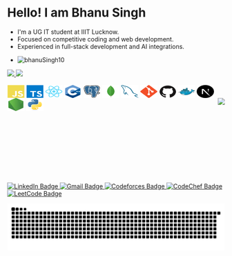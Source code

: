 # Hello! I am Bhanu Singh

- I'm a UG IT student at IIIT Lucknow.
- Focused on competitive coding and web development.
- Experienced in full-stack development and AI integrations.
- <p align="left"> <img src="https://komarev.com/ghpvc/?username=bhanuSingh10&label=Profile%20views&color=0e75b6&style=flat" alt="bhanuSingh10" /> </p>

<div>
  <a href="https://beacons.ai/bhanuSingh10">
    <img height="180em" src="https://github-readme-stats.vercel.app/api?username=bhanuSingh10&show_icons=true&theme=dracula&include_all_commits=true&count_private=true" />
    <img height="180em" src="https://github-readme-stats.vercel.app/api/top-langs/?username=bhanuSingh10&layout=compact&langs_count=16&theme=dracula" />
  </a>
  
<div style="display: inline-block"><br>
  <img align="center" alt="Rafa-Js" height="30" width="40" src="https://raw.githubusercontent.com/devicons/devicon/master/icons/javascript/javascript-plain.svg">
  <img align="center" alt="Rafa-Ts" height="30" width="40" src="https://raw.githubusercontent.com/devicons/devicon/master/icons/typescript/typescript-plain.svg">
  <img align="center" alt="Rafa-React" height="30" width="40" src="https://raw.githubusercontent.com/devicons/devicon/master/icons/react/react-original.svg">
  <img align="center" alt="Rafa-C++" height="30" width="40" src="https://raw.githubusercontent.com/devicons/devicon/master/icons/cplusplus/cplusplus-original.svg">
  <img align="center" alt="Rafa-PostgreSQL" height="30" width="40" src="https://raw.githubusercontent.com/devicons/devicon/master/icons/postgresql/postgresql-original.svg">
  <img align="center" alt="Rafa-MongoDB" height="30" width="40" src="https://raw.githubusercontent.com/devicons/devicon/master/icons/mongodb/mongodb-original.svg">
  <img align="center" alt="Rafa-MySQL" height="30" width="40" src="https://raw.githubusercontent.com/devicons/devicon/master/icons/mysql/mysql-original.svg">
  <img align="center" alt="Rafa-Git" height="30" width="40" src="https://raw.githubusercontent.com/devicons/devicon/master/icons/git/git-original.svg">
  <img align="center" alt="Rafa-GitHub" height="30" width="40" src="https://raw.githubusercontent.com/devicons/devicon/master/icons/github/github-original.svg">
  <img align="center" alt="Rafa-Docker" height="30" width="40" src="https://raw.githubusercontent.com/devicons/devicon/master/icons/docker/docker-original.svg">
  <img align="center" alt="Rafa-Next.js" height="30" width="40" src="https://raw.githubusercontent.com/devicons/devicon/master/icons/nextjs/nextjs-original.svg">
  <img align="center" alt="Rafa-Node.js" height="30" width="40" src="https://raw.githubusercontent.com/devicons/devicon/master/icons/nodejs/nodejs-original.svg">
  <img align="center" alt="Rafa-Python" height="30" width="40" src="https://raw.githubusercontent.com/devicons/devicon/master/icons/python/python-original.svg">
  <img align = "right"  height = "150" src = "https://64.media.tumblr.com/efc25e8c8937f5f12b8c8203d78d88cc/6305ebc530073d01-e6/s400x600/b0835f6f28b42135537475996dc812c6a8f3f90a.gifv">
</div>

##

<div >
  <br>
  <a href="https://www.linkedin.com/in/bhanu-singh-405581249/" target="_blank">
    <img src="https://img.shields.io/badge/LinkedIn-%230077B5?style=for-the-badge&logo=linkedin&logoColor=white" alt="LinkedIn Badge">
    
  </a>

  <a href="mailto:iam.singhbhanu@gmail.com" target="_blank">
    <img src="https://img.shields.io/badge/Gmail-D14836?style=for-the-badge&logo=gmail&logoColor=white" alt="Gmail Badge">
  </a>

  <a href="https://codeforces.com/profile/maverikk" target="_blank">
    <img src="https://img.shields.io/badge/Codeforces-1F8ACB.svg?style=for-the-badge&logo=Codeforces&logoColor=white" alt="Codeforces Badge">
  </a>

  <a href="https://www.codechef.com/users/zeroday66" target="_blank">
    <img  src="https://img.shields.io/badge/CodeChef-5B4638.svg?style=for-the-badge&logo=CodeChef&logoColor=white" alt="CodeChef Badge">
  </a>

  <a  href="https://leetcode.com/u/ecxtacy/" target="_blank">
    <img src="https://img.shields.io/badge/LeetCode-FFA116.svg?style=for-the-badge&logo=LeetCode&logoColor=white" alt="LeetCode Badge">
  </a>
 
  
  <br>


  
![](https://github.com/bhanuSingh10/bhanuSingh10/blob/output/github-snake-dark.svg)

</div>
